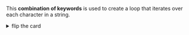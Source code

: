 This **combination of keywords** is used to create a loop that iterates over
each character in a string.

<details>
<summary>flip the card</summary>
<br>

# `for ... of`

```js
'use strict';

let userInput = null;

while (userInput === null) {
  userInput = prompt('enter something');
}

for (let character of userInput) {
  alert(character);
}

alert(userInput + '!');
```

</details>
